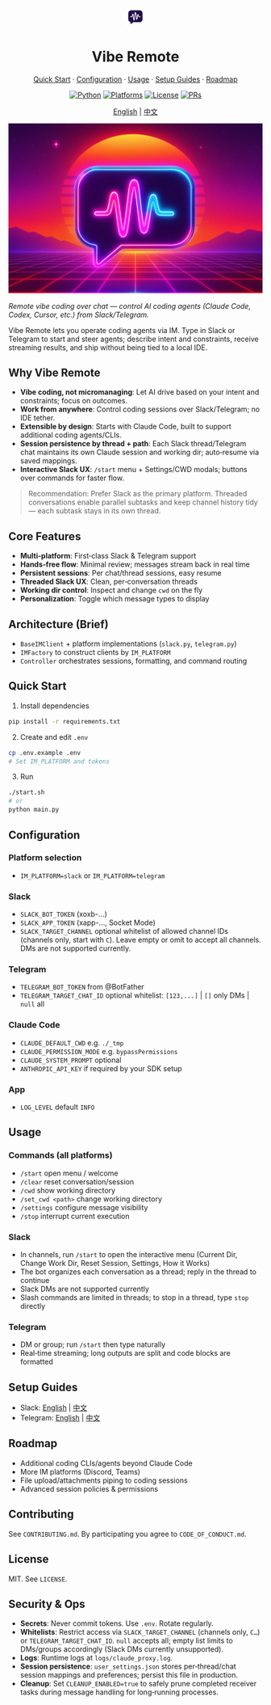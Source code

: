 <div align="center">

<img src="assets/logo.png" alt="Vibe Remote" width="40"/>

# Vibe Remote

[Quick Start](#quick-start) · [Configuration](#configuration) · [Usage](#usage) · [Setup Guides](#setup-guides) · [Roadmap](#roadmap)

[![Python](https://img.shields.io/badge/python-3.9%2B-3776AB)](https://www.python.org/)
[![Platforms](https://img.shields.io/badge/platforms-Slack%20%7C%20Telegram-8A2BE2)](#setup-guides)
[![License](https://img.shields.io/badge/license-MIT-green)](LICENSE)
[![PRs](https://img.shields.io/badge/PRs-welcome-brightgreen)](CONTRIBUTING.md)

[English](README.md) | [中文](README_ZH.md)

![Banner](assets/banner.jpg)

</div>

_Remote vibe coding over chat — control AI coding agents (Claude Code, Codex, Cursor, etc.) from Slack/Telegram._

Vibe Remote lets you operate coding agents via IM. Type in Slack or Telegram to start and steer agents; describe intent and constraints, receive streaming results, and ship without being tied to a local IDE.

## Why Vibe Remote

- **Vibe coding, not micromanaging**: Let AI drive based on your intent and constraints; focus on outcomes.
- **Work from anywhere**: Control coding sessions over Slack/Telegram; no IDE tether.
- **Extensible by design**: Starts with Claude Code, built to support additional coding agents/CLIs.
- **Session persistence by thread + path**: Each Slack thread/Telegram chat maintains its own Claude session and working dir; auto‑resume via saved mappings.
- **Interactive Slack UX**: `/start` menu + Settings/CWD modals; buttons over commands for faster flow.

> Recommendation: Prefer Slack as the primary platform. Threaded conversations enable parallel subtasks and keep channel history tidy — each subtask stays in its own thread.

## Core Features

- **Multi‑platform**: First‑class Slack & Telegram support
- **Hands‑free flow**: Minimal review; messages stream back in real time
- **Persistent sessions**: Per chat/thread sessions, easy resume
- **Threaded Slack UX**: Clean, per‑conversation threads
- **Working dir control**: Inspect and change `cwd` on the fly
- **Personalization**: Toggle which message types to display

## Architecture (Brief)

- `BaseIMClient` + platform implementations (`slack.py`, `telegram.py`)
- `IMFactory` to construct clients by `IM_PLATFORM`
- `Controller` orchestrates sessions, formatting, and command routing

## Quick Start

1. Install dependencies

```bash
pip install -r requirements.txt
```

2. Create and edit `.env`

```bash
cp .env.example .env
# Set IM_PLATFORM and tokens
```

3. Run

```bash
./start.sh
# or
python main.py
```

## Configuration

### Platform selection

- `IM_PLATFORM=slack` or `IM_PLATFORM=telegram`

### Slack

- `SLACK_BOT_TOKEN` (xoxb-...)
- `SLACK_APP_TOKEN` (xapp-..., Socket Mode)
- `SLACK_TARGET_CHANNEL` optional whitelist of allowed channel IDs (channels only, start with `C`). Leave empty or omit to accept all channels. DMs are not supported currently.

### Telegram

- `TELEGRAM_BOT_TOKEN` from @BotFather
- `TELEGRAM_TARGET_CHAT_ID` optional whitelist: `[123,...]` | `[]` only DMs | `null` all

### Claude Code

- `CLAUDE_DEFAULT_CWD` e.g. `./_tmp`
- `CLAUDE_PERMISSION_MODE` e.g. `bypassPermissions`
- `CLAUDE_SYSTEM_PROMPT` optional
- `ANTHROPIC_API_KEY` if required by your SDK setup

### App

- `LOG_LEVEL` default `INFO`

## Usage

### Commands (all platforms)

- `/start` open menu / welcome
- `/clear` reset conversation/session
- `/cwd` show working directory
- `/set_cwd <path>` change working directory
- `/settings` configure message visibility
- `/stop` interrupt current execution

### Slack

- In channels, run `/start` to open the interactive menu (Current Dir, Change Work Dir, Reset Session, Settings, How it Works)
- The bot organizes each conversation as a thread; reply in the thread to continue
- Slack DMs are not supported currently
- Slash commands are limited in threads; to stop in a thread, type `stop` directly

### Telegram

- DM or group; run `/start` then type naturally
- Real‑time streaming; long outputs are split and code blocks are formatted

## Setup Guides

- Slack: [English](docs/SLACK_SETUP.md) | [中文](docs/SLACK_SETUP_ZH.md)
- Telegram: [English](docs/TELEGRAM_SETUP.md) | [中文](docs/TELEGRAM_SETUP_ZH.md)

## Roadmap

- Additional coding CLIs/agents beyond Claude Code
- More IM platforms (Discord, Teams)
- File upload/attachments piping to coding sessions
- Advanced session policies & permissions

## Contributing

See `CONTRIBUTING.md`. By participating you agree to `CODE_OF_CONDUCT.md`.

## License

MIT. See `LICENSE`.

## Security & Ops

- **Secrets**: Never commit tokens. Use `.env`. Rotate regularly.
- **Whitelists**: Restrict access via `SLACK_TARGET_CHANNEL` (channels only, `C…`) or `TELEGRAM_TARGET_CHAT_ID`. `null` accepts all; empty list limits to DMs/groups accordingly (Slack DMs currently unsupported).
- **Logs**: Runtime logs at `logs/claude_proxy.log`.
- **Session persistence**: `user_settings.json` stores per‑thread/chat session mappings and preferences; persist this file in production.
- **Cleanup**: Set `CLEANUP_ENABLED=true` to safely prune completed receiver tasks during message handling for long‑running processes.
